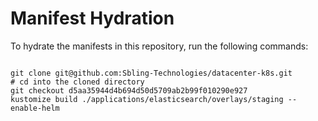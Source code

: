 
# Manifest Hydration

To hydrate the manifests in this repository, run the following commands:

```shell

git clone git@github.com:Sbling-Technologies/datacenter-k8s.git
# cd into the cloned directory
git checkout d5aa35944d4b694d50d5709ab2b99f010290e927
kustomize build ./applications/elasticsearch/overlays/staging --enable-helm
```